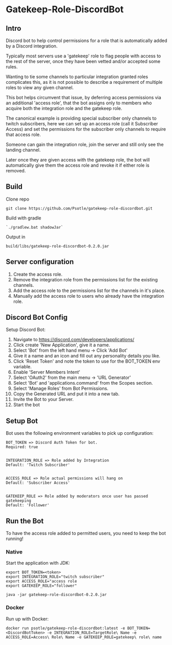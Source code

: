 # Gatekeep-Role-DiscordBot

## Intro

Discord bot to help control permissions for a role that is automatically added by a Discord integration.

Typically most servers use a 'gatekeep' role to flag people with access to the rest of the server, once they have been vetted and/or accepted some rules.

Wanting to tie some channels to particular integration granted roles complicates this, as it is not possible to describe a requirement of multiple roles to view any given channel.

This bot helps circumvent that issue, by deferring access permissions via an additional 'access role', that the bot assigns only to members who acquire both the integration role and the gatekeep role.

The canonical example is providing special subscriber only channels to twitch subscribers, here we can set up an access role (call it Subscriber Access) and set the permissions for the subscriber only channels to require that access role.

Someone can gain the integration role, join the server and still only see the landing channel.

Later once they are given access with the gatekeep role, the bot will automatically give them the access role and revoke it if either role is removed.

## Build

Clone repo

	git clone https://github.com/Psotle/gatekeep-role-discordbot.git

Build with gradle

	`./gradlew.bat shadowJar`

Output in
	
	build/libs/gatekeep-role-discordbot-0.2.0.jar

## Server configuration

1. Create the access role.
2. Remove the integration role from the permissions list for the existing channels.
3. Add the access role to the permissions list for the channels in it's place.
4. Manually add the access role to users who already have the integration role.

## Discord Bot Config	

Setup Discord Bot:

1. Navigate to https://discord.com/developers/applications/
2. Click create 'New Application', give it a name.
3. Select 'Bot' from the left hand menu -> Click 'Add Bot'
4. Give it a name and an icon and fill out any personality details you like.
5. Click 'Reset Token' and note the token to use for the BOT_TOKEN env variable.
6. Enable 'Server Members Intent'
7. Select 'OAuth2' from the main menu -> 'URL Generator'
8. Select 'Bot' and 'applications.command' from the Scopes section.
9. Select 'Manage Roles' from Bot Permissions.
10. Copy the Generated URL and put it into a new tab.
11. Invite the Bot to your Server.
12. Start the bot

## Setup Bot

Bot uses the following environment variables to pick up configuration:

	BOT_TOKEN => Discord Auth Token for bot.
	Required: true


	INTEGRATION_ROLE => Role added by Integration
	Default: 'Twitch Subscriber'


	ACCESS_ROLE => Role actual permissions will hang on
	Default: 'Subscriber Access'


	GATEKEEP_ROLE => Role added by moderators once user has passed gatekeeping
	Default: 'Follower'

## Run the Bot

To have the access role added to permitted users, you need to keep the bot running!

### Native

Start the application with JDK:

	export BOT_TOKEN=<token>
	export INTEGRATION_ROLE="twitch subscriber"
	export ACCESS_ROLE="access role
	export GATEKEEP_ROLE="follower"

	java -jar gatekeep-role-discordbot-0.2.0.jar

### Docker

Run up with Docker:

	docker run psotle/gatekeep-role-discordbot:latest -e BOT_TOKEN=<DiscordBotToken> -e INTEGRATION_ROLE=TargetRole\ Name -e ACCESS_ROLE=Access\ Role\ Name -e GATEKEEP_ROLE=gatekeep\ role\ name
